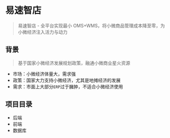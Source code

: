 # 易速智店
> 易速智店 - 全平台实现最小 OMS+WMS，将小微商品管理成本降至零，为小微经济注入活力与动力  



## 背景
> 基于国家小微经济发展规划政策，融通小微商业星火资源 
* 市场：小微经济体量大，需求强
* 政策：国家大力支持小微经济，尤其是地摊经济的发展
* 需求：市面上大部分`ERP`过于臃肿，不适合小微经济使用



## 项目目录

- 后端
- 前端
- 数据库

<!-- ## 运行说明
> 说明如何运行和使用你的项目，建议给出具体的步骤说明
* 操作一
* 操作二
* 操作三  



## 测试说明
> 如果有测试相关内容需要说明，请填写在这里  



## 技术架构
> 使用的技术框架或系统架构图等相关说明，请填写在这里  


## 协作者
> 高效的协作会激发无尽的创造力，将他们的名字记录在这里吧 -->